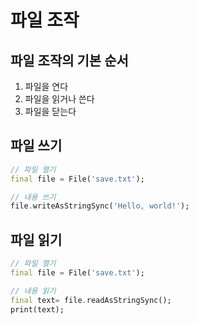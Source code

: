 # 파일 조작
## 파일 조작의 기본 순서
1. 파일을 연다
2. 파일을 읽거나 쓴다
3. 파일을 닫는다

## 파일 쓰기
```dart
// 파일 열기
final file = File('save.txt');

// 내용 쓰기
file.writeAsStringSync('Hello, world!');
```

## 파일 읽기
```dart
// 파일 열기
final file = File('save.txt');

// 내용 읽기
final text= file.readAsStringSync();
print(text);
```
